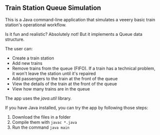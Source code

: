 ## Train Station Queue Simulation

This is a Java command-line application that simulates a veeery basic train station's operational workflow. 

Is it fun and realistic? Absolutely not! But it implements a Queue data structure. 

The user can:

- Create a train station
- Add new trains
- Remove trains from the queue (FIFO). If a train has a technical problem, it won't leave the station until it's repaired
- Add passengers to the train at the front of the queue
- View the details of the train at the front of the queue
- View how many trains are in the queue


The app uses the *java.util* library.

If you have Java installed, you can try the app by following those steps:
1. Download the files in a folder
2. Compile them with   `javac *.java`
3. Run the command    `java main`


